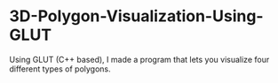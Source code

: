 # 3D-Polygon-Visualization-Using-GLUT
Using GLUT (C++ based), I made a program that lets you visualize four different types of polygons.
